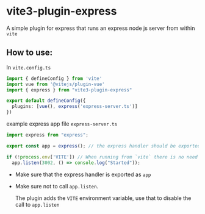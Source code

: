 # vite3-plugin-express

A simple plugin for express that runs an express node js server from within `vite`

## How to use:

In `vite.config.ts`
```ts
import { defineConfig } from 'vite'
import vue from '@vitejs/plugin-vue'
import { express } from "vite3-plugin-express"

export default defineConfig({
  plugins: [vue(), express('express-server.ts')]
})
```


example express app file `express-server.ts`
```ts
import express from "express"; 

export const app = express(); // the express handler should be exported as app

if (!process.env['VITE']) // When running from `vite` there is no need to call `app.listen`
  app.listen(3002, () => console.log("Started"));
```

* Make sure that the express handler is exported as `app`
* Make sure not to call `app.listen`.
  
  The plugin adds the `VITE` environment variable, use that to disable the call to `app.listen`

